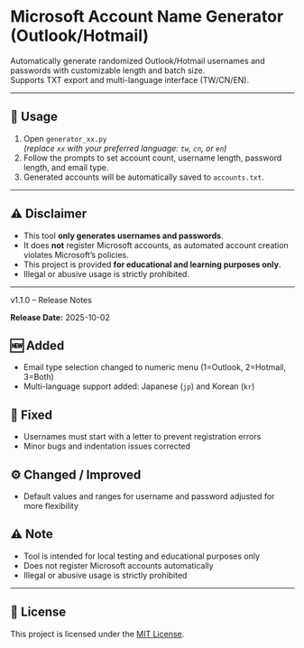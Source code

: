 # Microsoft Account Name Generator (Outlook/Hotmail)

Automatically generate randomized Outlook/Hotmail usernames and passwords with customizable length and batch size.  
Supports TXT export and multi-language interface (TW/CN/EN).  

---

## 🔧 Usage
1. Open `generator_xx.py`  
   *(replace `xx` with your preferred language: `tw`, `cn`, or `en`)*  
2. Follow the prompts to set account count, username length, password length, and email type.  
3. Generated accounts will be automatically saved to `accounts.txt`.  

---

## ⚠️ Disclaimer
- This tool **only generates usernames and passwords**.  
- It does **not** register Microsoft accounts, as automated account creation violates Microsoft’s policies.  
- This project is provided **for educational and learning purposes only**.  
- Illegal or abusive usage is strictly prohibited.  

---

v1.1.0 – Release Notes

**Release Date:** 2025-10-02

## 🆕 Added
- Email type selection changed to numeric menu (1=Outlook, 2=Hotmail, 3=Both)  
- Multi-language support added: Japanese (`jp`) and Korean (`kr`)

## 🐛 Fixed
- Usernames must start with a letter to prevent registration errors  
- Minor bugs and indentation issues corrected

## ⚙️ Changed / Improved
- Default values and ranges for username and password adjusted for more flexibility

## ⚠️ Note
- Tool is intended for local testing and educational purposes only  
- Does not register Microsoft accounts automatically  
- Illegal or abusive usage is strictly prohibited

---

## 📜 License
This project is licensed under the [MIT License](./LICENSE).  
